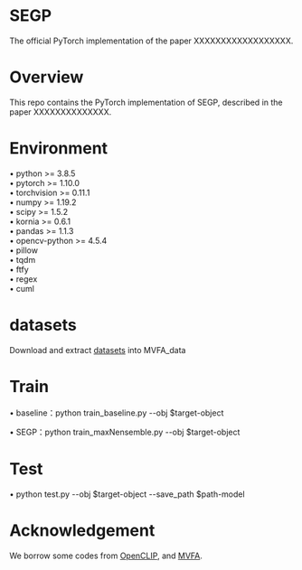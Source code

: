 
# SEGP
The official PyTorch implementation of the paper XXXXXXXXXXXXXXXXXX.

# Overview
This repo contains the PyTorch implementation of SEGP, described in the paper XXXXXXXXXXXXXX.  

# Environment
&bull; python >= 3.8.5<br>
&bull; pytorch >= 1.10.0<br>
&bull; torchvision >= 0.11.1<br>
&bull; numpy >= 1.19.2<br>
&bull; scipy >= 1.5.2<br>
&bull; kornia >= 0.6.1<br>
&bull; pandas >= 1.1.3<br>
&bull; opencv-python >= 4.5.4<br>
&bull; pillow<br>
&bull; tqdm<br>
&bull; ftfy<br>
&bull; regex<br>
&bull; cuml<br>


# datasets
Download and extract [datasets](https://github.com/MediaBrain-SJTU/MVFA-AD?tab=readme-ov-file) into MVFA_data


# Train
&bull; baseline：python train_baseline.py --obj $target-object

&bull; SEGP：python train_maxNensemble.py --obj $target-object

# Test
&bull; python test.py --obj $target-object --save_path $path-model

# Acknowledgement
We borrow some codes from [OpenCLIP](https://github.com/mlfoundations/open_clip), and [MVFA](https://github.com/MediaBrain-SJTU/MVFA-AD?tab=readme-ov-file).

